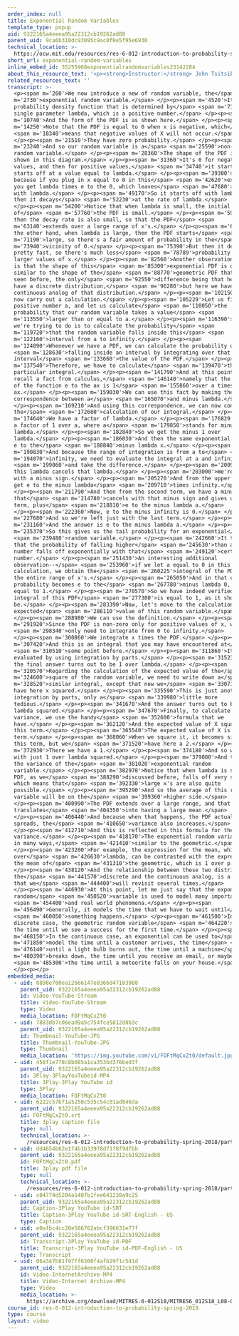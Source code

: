 ```yaml
---
order_index: null
title: Exponential Random Variables
template_type: popup
uid: 9322165a4eeea95a22312cb19262ad88
parent_uid: 9ca6b310dc93095c9ac0f0e5f95e6930
technical_location: >-
  https://ocw.mit.edu/resources/res-6-012-introduction-to-probability-spring-2018/part-i-the-fundamentals/exponential-random-variables
short_url: exponential-random-variables
inline_embed_id: 35255968exponentialrandomvariables23142284
about_this_resource_text: '<p><strong>Instructor:</strong> John Tsitsiklis</p>'
related_resources_text: ''
transcript: >-
  <p><span m='260'>We now introduce a new of random variable, the</span> <span
  m='2730'>exponential random variable.</span> </p><p><span m='4520'>It has a
  probability density function that is determined by</span> <span m='7360'>a
  single parameter lambda, which is a positive number.</span> </p><p><span
  m='10740'>And the form of the PDF is as shown here.</span> </p><p><span
  m='14250'>Note that the PDF is equal to 0 when x is negative, which</span>
  <span m='18340'>means that negative values of X will not occur.</span>
  </p><p><span m='21510'>They have zero probability.</span> </p><p><span
  m='23240'>And so our random variable is a</span> <span m='25590'>non-negative
  random variable.</span> </p><p><span m='28360'>The shape of the PDF is as
  shown in this diagram.</span> </p><p><span m='31360'>It's 0 for negative
  values, and then for positive values,</span> <span m='34740'>it starts off, it
  starts off at a value equal to lambda.</span> </p><p><span m='39300'>This is
  because if you plug in x equal to 0 in this</span> <span m='42620'>expression,
  you get lambda times e to the 0, which leaves</span> <span m='47680'>you just
  with lambda.</span> </p><p><span m='49170'>So it starts off with lambda, and
  then it decays</span> <span m='52230'>at the rate of lambda.</span>
  </p><p><span m='54200'>Notice that when lambda is small, the initial value
  of</span> <span m='57760'>the PDF is small.</span> </p><p><span m='59360'>But
  then the decay rate is also small, so that the PDF</span> <span
  m='63140'>extends over a large range of x's.</span> </p><p><span m='66280'>On
  the other hand, when lambda is large, then the PDF starts</span> <span
  m='71190'>large, so there's a fair amount of probability in the</span> <span
  m='73940'>vicinity of 0.</span> </p><p><span m='75390'>But then it decays
  pretty fast, so there's much less</span> <span m='78789'>probability for
  larger values of x.</span> </p><p><span m='82560'>Another observation to make
  is that the shape of this</span> <span m='85300'>exponential PDF is quite
  similar to the shape of the</span> <span m='88770'>geometric PDF that we have
  seen before, the only</span> <span m='92550'>difference being that here we
  have a discrete distribution,</span> <span m='96280'>but here we have a
  continuous analog of that distribution.</span> </p><p><span m='102150'>Let's
  now carry out a calculation.</span> </p><p><span m='105229'>Let us fix some
  positive number a, and let us calculate</span> <span m='110050'>the
  probability that our random variable takes a value</span> <span
  m='113550'>larger than or equal to a.</span> </p><p><span m='116390'>So what
  we're trying to do is to calculate the probability</span> <span
  m='119720'>that the random variable falls inside this</span> <span
  m='122160'>interval from a to infinity.</span> </p><p><span
  m='124890'>Whenever we have a PDF, we can calculate the probability of</span>
  <span m='128630'>falling inside an interval by integrating over that
  interval</span> <span m='133660'>the value of the PDF.</span> </p><p><span
  m='137540'>Therefore, we have to calculate</span> <span m='139470'>this
  particular integral.</span> </p><p><span m='141790'>And at this point, we can
  recall a fact from calculus,</span> <span m='146140'>namely that the integral
  of the function e to the ax is 1</span> <span m='155860'>over a times e to the
  ax.</span> </p><p><span m='159030'>We can use this fact by making the
  correspondence between a</span> <span m='165070'>and minus lambda.</span>
  </p><p><span m='169210'>And using this correspondence, we can now continue
  the</span> <span m='172680'>calculation of our integral.</span> </p><p><span
  m='174640'>We have a factor of lambda.</span> </p><p><span m='176829'>And then
  a factor of 1 over a, where a</span> <span m='179850'>stands for minus
  lambda.</span> </p><p><span m='182840'>So we get the minus 1 over
  lambda.</span> </p><p><span m='186030'>And then the same exponential function,
  e to the</span> <span m='188840'>minus lambda x.</span> </p><p><span
  m='190830'>And because the range of integration is from a to</span> <span
  m='194070'>infinity, we need to evaluate the integral at a and infinity</span>
  <span m='199060'>and take the difference.</span> </p><p><span m='200930'>Now,
  this lambda cancels that lambda.</span> </p><p><span m='203000'>We're left
  with a minus sign.</span> </p><p><span m='205270'>And from the upper limit, we
  get e to the minus lambda</span> <span m='209710'>times infinity.</span>
  </p><p><span m='211790'>And then from the second term, we have a minus sign
  that</span> <span m='214780'>cancels with that minus sign and gives us a plus
  term, plus</span> <span m='218810'>e to the minus lambda a.</span>
  </p><p><span m='222360'>Now, e to the minus infinity is 0.</span> </p><p><span
  m='227680'>And so we're left just with the last term.</span> </p><p><span
  m='231160'>And the answer is e to the minus lambda a.</span> </p><p><span
  m='235370'>So this gives us the tail probability for an exponential</span>
  <span m='239480'>random variable.</span> </p><p><span m='242660'>It tells us
  that the probability of falling higher</span> <span m='245630'>than a certain
  number falls off exponentially with that</span> <span m='249120'>certain
  number.</span> </p><p><span m='251430'>An interesting additional
  observation--</span> <span m='253960'>if we let a equal to 0 in this
  calculation, we obtain the</span> <span m='260225'>integral of the PDF over
  the entire range of x's.</span> </p><p><span m='265050'>And in that case, this
  probability becomes e to the</span> <span m='267780'>minus lambda 0, which is
  equal to 1.</span> </p><p><span m='270570'>So we have indeed verified that the
  integral of this PDF</span> <span m='277380'>is equal to 1, as it should
  be.</span> </p><p><span m='283390'>Now, let's move to the calculation of the
  expected</span> <span m='286110'>value of this random variable.</span>
  </p><p><span m='288980'>We can use the definition.</span> </p><p><span
  m='291920'>Since the PDF is non-zero only for positive values of x, we</span>
  <span m='298340'>only need to integrate from 0 to infinity.</span>
  </p><p><span m='300860'>We integrate x times the PDF.</span> </p><p><span
  m='307420'>And this is an integral that you may have encountered at</span>
  <span m='310510'>some point before.</span> </p><p><span m='311860'>It is
  evaluated by using integration by parts.</span> </p><p><span m='315230'>And
  the final answer turns out to be 1 over lambda.</span> </p><p><span
  m='320570'>Regarding the calculation of the expected value of the</span> <span
  m='324600'>square of the random variable, we need to write down a</span> <span
  m='328520'>similar integral, except that now we</span> <span m='330710'>will
  have here x squared.</span> </p><p><span m='335590'>This is just another
  integration by parts, only a</span> <span m='339980'>little more
  tedious.</span> </p><p><span m='341670'>And the answer turns out to be 2 over
  lambda squared.</span> </p><p><span m='347670'>Finally, to calculate the
  variance, we use the handy</span> <span m='352600'>formula that we
  have.</span> </p><p><span m='362120'>And the expected value of X squared is
  this term.</span> </p><p><span m='365540'>The expected value of X is this
  term.</span> </p><p><span m='368060'>When we square it, it becomes similar to
  this term, but we</span> <span m='371520'>have here a 2.</span> </p><p><span
  m='372930'>There we have a 1.</span> </p><p><span m='374180'>And so we're left
  with just 1 over lambda squared.</span> </p><p><span m='379080'>And this is
  the variance of the</span> <span m='381020'>exponential random
  variable.</span> </p><p><span m='382970'>Notice that when lambda is small, the
  PDF, as we</span> <span m='388290'>discussed before, falls off very slowly,
  which means that</span> <span m='392330'>large x's are also quite
  possible.</span> </p><p><span m='395290'>And so the average of this random
  variable will be on the</span> <span m='399360'>higher side.</span>
  </p><p><span m='400990'>The PDF extends over a large range, and that
  translates</span> <span m='404350'>into having a large mean.</span>
  </p><p><span m='406440'>And because when that happens, the PDF actually
  spreads, the</span> <span m='410650'>variance also increases.</span>
  </p><p><span m='412710'>And this is reflected in this formula for the
  variance.</span> </p><p><span m='418170'>The exponential random variable is,
  in many ways,</span> <span m='421410'>similar to the geometric.</span>
  </p><p><span m='423200'>For example, the expression for the mean, which is 1
  over</span> <span m='426630'>lambda, can be contrasted with the expression for
  the mean of</span> <span m='431310'>the geometric, which is 1 over p.</span>
  </p><p><span m='438120'>And the relationship between these two distributions,
  the</span> <span m='441570'>discrete and the continuous analog, is a theme
  that we</span> <span m='444400'>will revisit several times.</span>
  </p><p><span m='446930'>At this point, let me just say that the exponential
  random</span> <span m='450520'>variable is used to model many important</span>
  <span m='454400'>and real world phenomena.</span> </p><p><span
  m='456490'>Generally, it models the time that we have to wait until</span>
  <span m='460050'>something happens.</span> </p><p><span m='461500'>In the
  discrete case, the geometric random variable</span> <span m='464220'>models
  the time until we see a success for the first time.</span> </p><p><span
  m='468150'>In the continuous case, an exponential can be used to</span> <span
  m='471850'>model the time until a customer arrives, the time</span> <span
  m='476140'>until a light bulb burns out, the time until a machine</span> <span
  m='480390'>breaks down, the time until you receive an email, or maybe</span>
  <span m='485300'>the time until a meteorite falls on your house.</span>
  </p><p></p>
embedded_media:
  - uid: 0898e700ea12666147e8366d47183988
    parent_uid: 9322165a4eeea95a22312cb19262ad88
    id: Video-YouTube-Stream
    title: Video-YouTube-Stream
    type: Video
    media_location: FOFtMqCxZt0
  - uid: 7883db7c06ead9a5c754fce5812d8b3c
    parent_uid: 9322165a4eeea95a22312cb19262ad88
    id: Thumbnail-YouTube-JPG
    title: Thumbnail-YouTube-JPG
    type: Thumbnail
    media_location: 'https://img.youtube.com/vi/FOFtMqCxZt0/default.jpg'
  - uid: 458f1e778c8b085a1ca353bd376bed3f
    parent_uid: 9322165a4eeea95a22312cb19262ad88
    id: 3Play-3PlayYouTubeid-MP4
    title: 3Play-3Play YouTube id
    type: 3Play
    media_location: FOFtMqCxZt0
  - uid: 6222c57b71a5250c535c54c01ad846da
    parent_uid: 9322165a4eeea95a22312cb19262ad88
    id: FOFtMqCxZt0.srt
    title: 3play caption file
    type: null
    technical_location: >-
      /resources/res-6-012-introduction-to-probability-spring-2018/part-i-the-fundamentals/exponential-random-variables/FOFtMqCxZt0.srt
  - uid: dd4654b62e1f4b1b33978d71f8f9dfbb
    parent_uid: 9322165a4eeea95a22312cb19262ad88
    id: FOFtMqCxZt0.pdf
    title: 3play pdf file
    type: null
    technical_location: >-
      /resources/res-6-012-introduction-to-probability-spring-2018/part-i-the-fundamentals/exponential-random-variables/FOFtMqCxZt0.pdf
  - uid: c04774d5204a140fb1fee641238a9c25
    parent_uid: 9322165a4eeea95a22312cb19262ad88
    id: Caption-3Play YouTube id-SRT
    title: Caption-3Play YouTube id-SRT-English - US
    type: Caption
  - uid: e0afbc4cc20e586762abcf396631e77f
    parent_uid: 9322165a4eeea95a22312cb19262ad88
    id: Transcript-3Play YouTube id-PDF
    title: Transcript-3Play YouTube id-PDF-English - US
    type: Transcript
  - uid: 06a347b81f97ff6300f4afb29f1c541d
    parent_uid: 9322165a4eeea95a22312cb19262ad88
    id: Video-InternetArchive-MP4
    title: Video-Internet Archive-MP4
    type: Video
    media_location: >-
      https://archive.org/download/MITRES.6-012S18/MITRES6_012S18_L08-06_300k.mp4
course_id: res-6-012-introduction-to-probability-spring-2018
type: course
layout: video
---
```


